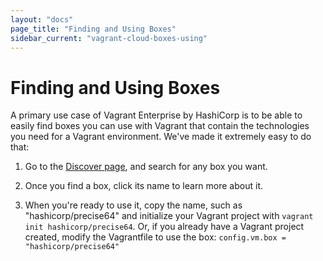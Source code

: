 ```yaml
---
layout: "docs"
page_title: "Finding and Using Boxes"
sidebar_current: "vagrant-cloud-boxes-using"
---
```


# Finding and Using Boxes

A primary use case of Vagrant Enterprise by HashiCorp is to be able to easily find
boxes you can use with Vagrant that contain the technologies you need
for a Vagrant environment. We've made it extremely easy to do that:

1. Go to the [Discover page](https://vagrantcloud.com/discover), and search for
   any box you want.

1. Once you find a box, click its name to learn more about it.

1. When you're ready to use it, copy the name, such as "hashicorp/precise64"
   and initialize your Vagrant project with `vagrant init hashicorp/precise64`.
   Or, if you already have a Vagrant project created, modify the Vagrantfile
   to use the box: `config.vm.box = "hashicorp/precise64"`
